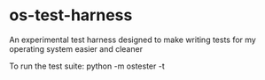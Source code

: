 os-test-harness
===============

An experimental test harness designed to make writing tests for my operating system easier and cleaner

To run the test suite:
python -m ostester -t
